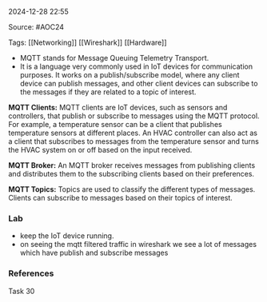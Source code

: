 
2024-12-28 22:55

Source: #AOC24 

Tags: [[Networking]] [[Wireshark]] [[Hardware]]

- MQTT stands for Message Queuing Telemetry Transport.
- It is a language very commonly used in IoT devices for communication purposes. It works on a publish/subscribe model, where any client device can publish messages, and other client devices can subscribe to the messages if they are related to a topic of interest. 

**MQTT Clients:** MQTT clients are IoT devices, such as sensors and controllers, that publish or subscribe to messages using the MQTT protocol. 
For example,
	a temperature sensor can be a client that publishes temperature sensors at different places. An HVAC controller can also act as a client that subscribes to messages from the temperature sensor and turns the HVAC system on or off based on the input received.

**MQTT Broker:** An MQTT broker receives messages from publishing clients and distributes them to the subscribing clients based on their preferences.

**MQTT Topics:** Topics are used to classify the different types of messages. Clients can subscribe to messages based on their topics of interest. 
### Lab

- keep the IoT device running.
- on seeing the mqtt filtered traffic in wireshark we see a lot of messages which have publish and subscribe messages 


### References
Task 30